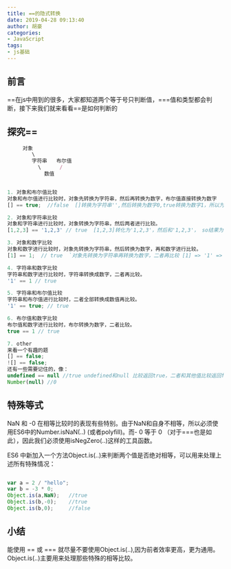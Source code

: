 ```yaml
---
title: ==的隐式转换
date: 2019-04-28 09:13:40
author: 胡豪
categories: 
- JavaScript 
tags:
- js基础
---
```


## 前言
==在js中用到的很多，大家都知道两个等于号只判断值，===值和类型都会判断，接下来我们就来看看==是如何判断的

## 探究== 
```js
     对象
        \
        字符串   布尔值
          \      /
            数值


1. 对象和布尔值比较
对象和布尔值进行比较时，对象先转换为字符串，然后再转换为数字，布尔值直接转换为数字
[] == true;  //false  []转换为字符串'',然后转换为数字0,true转换为数字1，所以为false

2. 对象和字符串比较
对象和字符串进行比较时，对象转换为字符串，然后两者进行比较。
[1,2,3] == '1,2,3' // true  [1,2,3]转化为'1,2,3'，然后和'1,2,3'， so结果为true;

3. 对象和数字比较
对象和数字进行比较时，对象先转换为字符串，然后转换为数字，再和数字进行比较。
[1] == 1;  // true  `对象先转换为字符串再转换为数字，二者再比较 [1] => '1' => 1 所以结果为true

4. 字符串和数字比较
字符串和数字进行比较时，字符串转换成数字，二者再比较。
'1' == 1 // true

5. 字符串和布尔值比较
字符串和布尔值进行比较时，二者全部转换成数值再比较。
'1' == true; // true 

6. 布尔值和数字比较
布尔值和数字进行比较时，布尔转换为数字，二者比较。
true == 1 // true

7. other
来看一个有趣的题
[] == false;
![] == false;
还有一些需要记住的，像：
undefined == null //true undefined和null 比较返回true，二者和其他值比较返回false
Number(null) //0
```

## 特殊等式
NaN 和 -0 在相等比较时的表现有些特别。由于NaN和自身不相等，所以必须使用ES6中的Number.isNaN(..) (或者polyfill)。而- 0 等于 0 （对于===也是如此），因此我们必须使用isNegZero(..)这样的工具函数。

ES6 中新加入一个方法Object.is(..)来判断两个值是否绝对相等，可以用来处理上述所有特殊情况：
```js

var a = 2 / "hello";
var b = -3 * 0;
Object.is(a,NaN);   //true
Object.is(b,-0);    //true
Object.is(b,0);     //false

```

## 小结
能使用 == 或 === 就尽量不要使用Object.is(..),因为前者效率更高，更为通用。Object.is(..)主要用来处理那些特殊的相等比较。